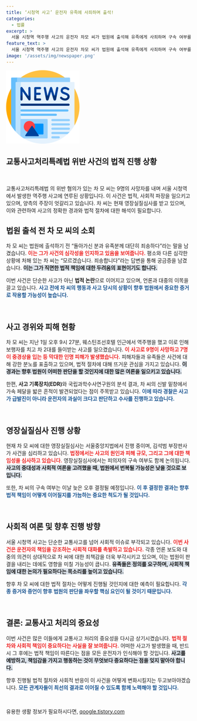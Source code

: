 ```yaml
---
title: ‘시청역 사고’ 운전자 유족에 사죄하며 출석!
categories:
  - 법률
excerpt: >
  서울 시청역 역주행 사고의 운전자 차모 씨가 법원에 출석해 유족에게 사죄하며 구속 여부를 기다리고 있습니다. 이 사건은 9명의 사망자를 초래하며, 경찰은 운전자의 급발진 주장을 부인하고 있습니다. 그의 운전 과실이 심사받는 가운데, 승부의 결과는 오늘 오후 결정될 예정입니다.
feature_text: >
  서울 시청역 역주행 사고의 운전자 차모 씨가 법원에 출석해 유족에게 사죄하며 구속 여부를 기다리고 있습니다. 이 사건은 9명의 사망자를 초래하며, 경찰은 운전자의 급발진 주장을 부인하고 있습니다. 그의 운전 과실이 심사받는 가운데, 승부의 결과는 오늘 오후 결정될 예정입니다.
image: '/assets/img/newspaper.png'
---
```


<p><img src="/assets/img/newspaper.png" alt="kimp 속보" /></p>

<h2>교통사고처리특례법 위반 사건의 법적 진행 상황</h2>

<p data-ke-size="size16">&nbsp;</p>

<p>교통사고처리특례법 의 위반 혐의가 있는 차 모 씨는 9명의 사망자를 내며 서울 시청역에서 발생한 역주행 사고에 연루된 상황입니다. 이 사건은 법적, 사회적 파장을 일으키고 있으며, 양측의 주장이 엇갈리고 있습니다. 차 씨는 현재 영장실질심사를 받고 있으며, 이와 관련하여 사고의 정확한 경과와 법적 절차에 대한 해석이 필요합니다.</p>

<h2>법원 출석 전 차 모 씨의 소회</h2>

<p>차 모 씨는 법원에 출석하기 전 “돌아가신 분과 유족분께 대단히 죄송하다”라는 말을 남겼습니다. <b><span style="color: #ee2323;">이는 그가 사건의 심각성을 인지하고 있음을 보여줍니다.</span></b> 평소와 다른 심각한 상황에 처해 있는 차 씨는 “모르겠습니다. 죄송합니다”라는 답변을 통해 궁금증을 남겼습니다. <b><span style="background-color: #21538527;">이는 그가 직면한 법적 책임에 대한 두려움의 표현이기도 합니다.</span></b>  </p>

<p>이번 사건은 단순한 사고가 아닌 <b>법적 논란</b>으로 이어지고 있으며, 언론과 대중의 이목을 끌고 있습니다. <b><span style="color: #1a5490;">사고 전에 차 씨의 행동과 사고 당시의 상황이 향후 법원에서 중요한 증거로 작용할 가능성이 높습니다.</span></b></p>

<p data-ke-size="size16">&nbsp;</p>

<h2>사고 경위와 피해 현황</h2>

<p>차 모 씨는 지난 1일 오후 9시 27분, 웨스틴조선호텔 인근에서 역주행을 했고 이로 인해 보행자를 치고 차 2대를 들이받는 사고를 일으켰습니다. <b><span style="color: #ee2323;">이 사고로 9명이 사망하고 7명이 중경상을 입는 등 막대한 인명 피해가 발생했습니다.</span></b> 피해자들과 유족들은 사건에 대해 강한 분노를 표출하고 있으며, 법적 절차에 대해 뜨거운 관심을 가지고 있습니다. <b><span style="background-color: #21538527;">이 경과는 향후 법원이 어떠한 판단을 할 것인지에 대한 많은 여론을 일으키고 있습니다.</span></b></p>

<p>한편, <b>사고 기록장치(EDR)</b>와 국립과학수사연구원의 분석 결과, 차 씨의 신발 밑창에서 가속 페달을 밟은 흔적이 발견되었다는 점이 주목받고 있습니다. <b><span style="color: #1a5490;">이에 따라 경찰은 사고가 급발진이 아니라 운전자의 과실이 크다고 판단하고 수사를 진행하고 있습니다.</span></b> </p>

<p data-ke-size="size16">&nbsp;</p>

<h2>영장실질심사 진행 상황</h2>

<p>현재 차 모 씨에 대한 영장실질심사는 서울중앙지법에서 진행 중이며, 김석범 부장판사가 사건을 심리하고 있습니다. <b><span style="color: #ee2323;">법정에서는 사고의 원인과 피해 규모, 그리고 그에 대한 책임성을 심사하고 있습니다.</span></b> 영장실질심사에서는 피의자의 구속 여부도 함께 논의됩니다. <b><span style="background-color: #21538527;">사고의 중대성과 사회적 여론을 고려했을 때, 법원에서 번복될 가능성은 낮을 것으로 보입니다.</span></b></p>

<p>또한, 차 씨의 구속 여부는 이날 늦은 오후 결정될 예정입니다. <b><span style="color: #1a5490;">이 후 결정한 결과는 향후 법적 책임이 어떻게 이어질지를 가늠하는 중요한 척도가 될 것입니다.</span></b></p>

<p data-ke-size="size16">&nbsp;</p>

<h2>사회적 여론 및 향후 진행 방향</h2>

<p>서울 시청역 사고는 단순한 교통사고를 넘어 사회적 이슈로 부각되고 있습니다. <b><span style="color: #ee2323;">이번 사건은 운전자의 책임을 강조하는 사회적 대화를 촉발하고 있습니다.</span></b> 각종 언론 보도와 대중의 의견이 상대적으로 차 씨에 대한 죄책감을 더욱 부각시키고 있으며, 이는 법원이 판결을 내리는 데에도 영향을 미칠 가능성이 큽니다. <b><span style="background-color: #21538527;">유족들은 정의를 요구하며, 사회적 책임에 대한 논의가 필요하다는 목소리를 높이고 있습니다.</span></b></p>

<p>향후 차 모 씨에 대한 법적 절차는 어떻게 진행될 것인지에 대한 예측이 필요합니다. <b><span style="color: #1a5490;">각종 증거와 증언이 향후 법원의 판단을 좌우할 핵심 요인이 될 것이기 때문입니다.</span></b> </p>

<p data-ke-size="size16">&nbsp;</p>

<h2>결론: 교통사고 처리의 중요성</h2>

<p>이번 사건은 많은 이들에게 교통사고 처리의 중요성을 다시금 상기시켰습니다. <b><span style="color: #ee2323;">법적 절차와 사회적 책임이 중요하다는 사실을 잘 보여줍니다.</span></b> 어떠한 사고가 발생했을 때, 반드시 그 후에는 법적 책임이 따른다는 점을 모든 운전자가 인식해야 할 것입니다. <b><span style="background-color: #21538527;">사고를 예방하고, 책임감을 가지고 행동하는 것이 무엇보다 중요하다는 점을 잊지 말아야 합니다.</span></b></p>

<p>향후 진행될 법적 절차와 사회적 반응이 이 사건을 어떻게 변화시킬지는 두고보아야겠습니다. <b><span style="color: #1a5490;">모든 관계자들이 최선의 결과로 이어질 수 있도록 함께 노력해야 할 것입니다.</span></b></p>

<p data-ke-size="size16">&nbsp;</p>
유용한 생활 정보가 필요하시다면, <a href="https://qoogle.tistory.com" rel="dofollow">qoogle.tistory.com</a>


